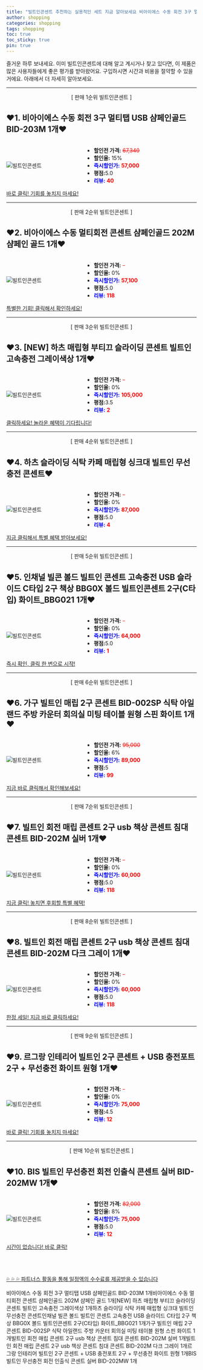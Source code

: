 ```yaml
---
title: "빌트인콘센트 추천하는 실용적인 세트 지금 알아보세요 비아이에스 수동 회전 3구 멀티탭"
author: shopping
categories: shopping
tags: shopping
toc: true
toc_sticky: true
pin: true
---
```

즐거운 하루 보내세요. 이미 빌트인콘센트에 대해 알고 계시거나 찾고 있다면, 이 제품은 많은 사용자들에게 좋은 평가를 받아왔어요. 구입하시면 시간과 비용을 절약할 수 있을 거에요. 아래에서 더 자세히 알아보세요.

---
<p class="toplist" style="margin: 0 auto; display: block; width: fit-content;">[ 판매 1순위 빌트인콘센트 ]</p>

<h2><strong>❤️1. 비아이에스 수동 회전 3구 멀티탭 USB 샴페인골드 BID-203M 1개❤️</strong></h2>

<div style="display: flex; align-items: center;">
    <div style="flex: 0.4;">
        <img src="https://thumbnail8.coupangcdn.com/thumbnails/remote/230x230ex/image/retail/images/2020/08/28/19/6/c72dbdf1-63dd-4a16-b658-c9375d1626d5.jpg" alt="빌트인콘센트" style="max-width: 100%;">
    </div>
    <div style="flex: 0.6; margin-left: 10px;">
        <ul>
            <li><strong>할인전 가격:</strong> <del style="color: red;">67,340</del></li>
            <li><strong>할인율:</strong> 15%</li>
            <li><span style='color:blue'><strong>즉시할인가:</strong></span> <span style='color:red'><strong>57,000</strong></span></li>
            <li><strong>평점:</strong>5.0</li>
            <li><span style='color:blue'><strong>리뷰:</strong></span> <span style='color:red'><strong>40</strong></span></li>
        </ul>
    </div>
</div>
<div class="center">
    <a href="https://selin100587001.github.io?lptag=AF9450613&subid=githubio&pageKey=2058307456&traceid=V0-153&itemId=3498387933&vendorItemId=71484584458" class="myButton">
        바로 클릭! 기회를 놓치지 마세요!
    </a>
</div>


---
<p class="toplist" style="margin: 0 auto; display: block; width: fit-content;">[ 판매 2순위 빌트인콘센트 ]</p>

<h2><strong>❤️2. 비아이에스 수동 멀티회전 콘센트 샴페인골드 202M 샴페인 골드 1개❤️</strong></h2>

<div style="display: flex; align-items: center;">
    <div style="flex: 0.4;">
        <img src="https://thumbnail9.coupangcdn.com/thumbnails/remote/230x230ex/image/vendor_inventory/2606/710a37a5bd05f3ac378724802d6ffbdfbb6753ce813d99740318d5228c48.png" alt="빌트인콘센트" style="max-width: 100%;">
    </div>
    <div style="flex: 0.6; margin-left: 10px;">
        <ul>
            <li><strong>할인전 가격:</strong> <del style="color: red;">-</del></li>
            <li><strong>할인율:</strong> 0%</li>
            <li><span style='color:blue'><strong>즉시할인가:</strong></span> <span style='color:red'><strong>57,100</strong></span></li>
            <li><strong>평점:</strong>5.0</li>
            <li><span style='color:blue'><strong>리뷰:</strong></span> <span style='color:red'><strong>118</strong></span></li>
        </ul>
    </div>
</div>
<div class="center">
    <a href="https://selin100587001.github.io?lptag=AF9450613&subid=githubio&pageKey=5709074776&traceid=V0-153&itemId=9513687131&vendorItemId=76798468945" class="myButton">
        특별한 기회! 클릭해서 확인하세요!
    </a>
</div>


---
<p class="toplist" style="margin: 0 auto; display: block; width: fit-content;">[ 판매 3순위 빌트인콘센트 ]</p>

<h2><strong>❤️3. [NEW] 하츠 매립형 부티끄 슬라이딩 콘센트 빌트인 고속충전 그레이색상 1개❤️</strong></h2>

<div style="display: flex; align-items: center;">
    <div style="flex: 0.4;">
        <img src="https://thumbnail6.coupangcdn.com/thumbnails/remote/230x230ex/image/vendor_inventory/70f5/86073e23a104fdf8f89a7305942320f2d89335821d91da857220d5f57eb3.jpg" alt="빌트인콘센트" style="max-width: 100%;">
    </div>
    <div style="flex: 0.6; margin-left: 10px;">
        <ul>
            <li><strong>할인전 가격:</strong> <del style="color: red;">-</del></li>
            <li><strong>할인율:</strong> 0%</li>
            <li><span style='color:blue'><strong>즉시할인가:</strong></span> <span style='color:red'><strong>105,000</strong></span></li>
            <li><strong>평점:</strong>3.5</li>
            <li><span style='color:blue'><strong>리뷰:</strong></span> <span style='color:red'><strong>2</strong></span></li>
        </ul>
    </div>
</div>
<div class="center">
    <a href="https://selin100587001.github.io?lptag=AF9450613&subid=githubio&pageKey=7844177203&traceid=V0-153&itemId=21362543578&vendorItemId=89114154998" class="myButton">
        클릭하세요! 놀라운 혜택이 기다립니다!
    </a>
</div>


---
<p class="toplist" style="margin: 0 auto; display: block; width: fit-content;">[ 판매 4순위 빌트인콘센트 ]</p>

<h2><strong>❤️4. 하츠 슬라이딩 식탁 카페 매립형 싱크대 빌트인 무선충전 콘센트❤️</strong></h2>

<div style="display: flex; align-items: center;">
    <div style="flex: 0.4;">
        <img src="https://thumbnail7.coupangcdn.com/thumbnails/remote/230x230ex/image/vendor_inventory/8d49/2ad547a2b45ad5218f99285300b578923b1176bb5f18a53519ff237441a4.jpeg" alt="빌트인콘센트" style="max-width: 100%;">
    </div>
    <div style="flex: 0.6; margin-left: 10px;">
        <ul>
            <li><strong>할인전 가격:</strong> <del style="color: red;">-</del></li>
            <li><strong>할인율:</strong> 0%</li>
            <li><span style='color:blue'><strong>즉시할인가:</strong></span> <span style='color:red'><strong>87,000</strong></span></li>
            <li><strong>평점:</strong>5.0</li>
            <li><span style='color:blue'><strong>리뷰:</strong></span> <span style='color:red'><strong>4</strong></span></li>
        </ul>
    </div>
</div>
<div class="center">
    <a href="https://selin100587001.github.io?lptag=AF9450613&subid=githubio&pageKey=7412565567&traceid=V0-153&itemId=19210078103&vendorItemId=86327197459" class="myButton">
        지금 클릭해서 특별 혜택 받아보세요!
    </a>
</div>


---
<p class="toplist" style="margin: 0 auto; display: block; width: fit-content;">[ 판매 5순위 빌트인콘센트 ]</p>

<h2><strong>❤️5. 인채널 빌콘 볼드 빌트인 콘센트 고속충전 USB 슬라이드 C타입 2구 책상 BBG0X 볼드 빌트인콘센트 2구(C타입) 화이트_BBG021 1개❤️</strong></h2>

<div style="display: flex; align-items: center;">
    <div style="flex: 0.4;">
        <img src="https://thumbnail10.coupangcdn.com/thumbnails/remote/230x230ex/image/vendor_inventory/7667/a36932fc7fde1eead708386743980639f75ec64567aa269548312c5b7181.jpg" alt="빌트인콘센트" style="max-width: 100%;">
    </div>
    <div style="flex: 0.6; margin-left: 10px;">
        <ul>
            <li><strong>할인전 가격:</strong> <del style="color: red;">-</del></li>
            <li><strong>할인율:</strong> 0%</li>
            <li><span style='color:blue'><strong>즉시할인가:</strong></span> <span style='color:red'><strong>64,000</strong></span></li>
            <li><strong>평점:</strong>5.0</li>
            <li><span style='color:blue'><strong>리뷰:</strong></span> <span style='color:red'><strong>1</strong></span></li>
        </ul>
    </div>
</div>
<div class="center">
    <a href="https://selin100587001.github.io?lptag=AF9450613&subid=githubio&pageKey=6559579621&traceid=V0-153&itemId=14678411566&vendorItemId=81919407405" class="myButton">
        즉시 확인, 클릭 한 번으로 시작!
    </a>
</div>


---
<p class="toplist" style="margin: 0 auto; display: block; width: fit-content;">[ 판매 6순위 빌트인콘센트 ]</p>

<h2><strong>❤️6. 가구 빌트인 매립 2구 콘센트 BID-002SP 식탁 아일랜드 주방 카운터 회의실 미팅 테이블 원형 스핀 화이트 1개❤️</strong></h2>

<div style="display: flex; align-items: center;">
    <div style="flex: 0.4;">
        <img src="https://thumbnail6.coupangcdn.com/thumbnails/remote/230x230ex/image/vendor_inventory/6ba0/4fa21492842b6641965fa34cbe8550e0512fd3b2f4d20e5d83ccbb76172a.jpg" alt="빌트인콘센트" style="max-width: 100%;">
    </div>
    <div style="flex: 0.6; margin-left: 10px;">
        <ul>
            <li><strong>할인전 가격:</strong> <del style="color: red;">95,000</del></li>
            <li><strong>할인율:</strong> 6%</li>
            <li><span style='color:blue'><strong>즉시할인가:</strong></span> <span style='color:red'><strong>89,000</strong></span></li>
            <li><strong>평점:</strong>5</li>
            <li><span style='color:blue'><strong>리뷰:</strong></span> <span style='color:red'><strong>99</strong></span></li>
        </ul>
    </div>
</div>
<div class="center">
    <a href="https://selin100587001.github.io?lptag=AF9450613&subid=githubio&pageKey=8137160779&traceid=V0-153&itemId=23116079349&vendorItemId=90149279518" class="myButton">
        지금 바로 클릭해서 확인해보세요!
    </a>
</div>


---
<p class="toplist" style="margin: 0 auto; display: block; width: fit-content;">[ 판매 7순위 빌트인콘센트 ]</p>

<h2><strong>❤️7. 빌트인 회전 매립 콘센트 2구 usb 책상 콘센트 침대 콘센트 BID-202M 실버 1개❤️</strong></h2>

<div style="display: flex; align-items: center;">
    <div style="flex: 0.4;">
        <img src="https://thumbnail6.coupangcdn.com/thumbnails/remote/230x230ex/image/vendor_inventory/d9ab/753033fc91ac3c3f5bf685611ae7fcea110aaadaeb3cd6955d8804c0348b.png" alt="빌트인콘센트" style="max-width: 100%;">
    </div>
    <div style="flex: 0.6; margin-left: 10px;">
        <ul>
            <li><strong>할인전 가격:</strong> <del style="color: red;">-</del></li>
            <li><strong>할인율:</strong> 0%</li>
            <li><span style='color:blue'><strong>즉시할인가:</strong></span> <span style='color:red'><strong>60,000</strong></span></li>
            <li><strong>평점:</strong>5.0</li>
            <li><span style='color:blue'><strong>리뷰:</strong></span> <span style='color:red'><strong>118</strong></span></li>
        </ul>
    </div>
</div>
<div class="center">
    <a href="https://selin100587001.github.io?lptag=AF9450613&subid=githubio&pageKey=5709074776&traceid=V0-153&itemId=9513687139&vendorItemId=76798468976" class="myButton">
        지금 클릭! 놓치면 후회할 특별 혜택!
    </a>
</div>


---
<p class="toplist" style="margin: 0 auto; display: block; width: fit-content;">[ 판매 8순위 빌트인콘센트 ]</p>

<h2><strong>❤️8. 빌트인 회전 매립 콘센트 2구 usb 책상 콘센트 침대 콘센트 BID-202M 다크 그레이 1개❤️</strong></h2>

<div style="display: flex; align-items: center;">
    <div style="flex: 0.4;">
        <img src="https://thumbnail7.coupangcdn.com/thumbnails/remote/230x230ex/image/vendor_inventory/e9d6/7eaa41a678401de60e5f9e8095fd6b261394c4ef5f0541a687c435d64985.png" alt="빌트인콘센트" style="max-width: 100%;">
    </div>
    <div style="flex: 0.6; margin-left: 10px;">
        <ul>
            <li><strong>할인전 가격:</strong> <del style="color: red;">-</del></li>
            <li><strong>할인율:</strong> 0%</li>
            <li><span style='color:blue'><strong>즉시할인가:</strong></span> <span style='color:red'><strong>60,000</strong></span></li>
            <li><strong>평점:</strong>5.0</li>
            <li><span style='color:blue'><strong>리뷰:</strong></span> <span style='color:red'><strong>118</strong></span></li>
        </ul>
    </div>
</div>
<div class="center">
    <a href="https://selin100587001.github.io?lptag=AF9450613&subid=githubio&pageKey=5709074776&traceid=V0-153&itemId=9513687152&vendorItemId=76798469009" class="myButton">
        한정 세일! 지금 바로 클릭하세요!
    </a>
</div>


---
<p class="toplist" style="margin: 0 auto; display: block; width: fit-content;">[ 판매 9순위 빌트인콘센트 ]</p>

<h2><strong>❤️9. 르그랑 인테리어 빌트인 2구 콘센트 + USB 충전포트 2구 + 무선충전 화이트 원형 1개❤️</strong></h2>

<div style="display: flex; align-items: center;">
    <div style="flex: 0.4;">
        <img src="https://thumbnail7.coupangcdn.com/thumbnails/remote/230x230ex/image/vendor_inventory/a22e/1849403f3872c3f1bd07a5360d9f85008f7c1d26dc3e82f602ac9b8fd86e.jpg" alt="빌트인콘센트" style="max-width: 100%;">
    </div>
    <div style="flex: 0.6; margin-left: 10px;">
        <ul>
            <li><strong>할인전 가격:</strong> <del style="color: red;">-</del></li>
            <li><strong>할인율:</strong> 0%</li>
            <li><span style='color:blue'><strong>즉시할인가:</strong></span> <span style='color:red'><strong>75,000</strong></span></li>
            <li><strong>평점:</strong>4.5</li>
            <li><span style='color:blue'><strong>리뷰:</strong></span> <span style='color:red'><strong>12</strong></span></li>
        </ul>
    </div>
</div>
<div class="center">
    <a href="https://selin100587001.github.io?lptag=AF9450613&subid=githubio&pageKey=6320045531&traceid=V0-153&itemId=13167125938&vendorItemId=81256662232" class="myButton">
        바로 클릭! 기회를 놓치지 마세요!
    </a>
</div>


---
<p class="toplist" style="margin: 0 auto; display: block; width: fit-content;">[ 판매 10순위 빌트인콘센트 ]</p>

<h2><strong>❤️10. BIS 빌트인 무선충전 회전 인출식 콘센트 실버 BID-202MW 1개❤️</strong></h2>

<div style="display: flex; align-items: center;">
    <div style="flex: 0.4;">
        <img src="https://thumbnail6.coupangcdn.com/thumbnails/remote/230x230ex/image/vendor_inventory/a7a4/819fe42824a574617f1123633c625d1fc9198d7777113e0ebd673d7c75e9.png" alt="빌트인콘센트" style="max-width: 100%;">
    </div>
    <div style="flex: 0.6; margin-left: 10px;">
        <ul>
            <li><strong>할인전 가격:</strong> <del style="color: red;">82,000</del></li>
            <li><strong>할인율:</strong> 8%</li>
            <li><span style='color:blue'><strong>즉시할인가:</strong></span> <span style='color:red'><strong>75,000</strong></span></li>
            <li><strong>평점:</strong>5.0</li>
            <li><span style='color:blue'><strong>리뷰:</strong></span> <span style='color:red'><strong>12</strong></span></li>
        </ul>
    </div>
</div>
<div class="center">
    <a href="https://selin100587001.github.io?lptag=AF9450613&subid=githubio&pageKey=1716301512&traceid=V0-153&itemId=2921247095&vendorItemId=78440615007" class="myButton">
        시간이 없습니다! 바로 클릭!
    </a>
</div>

<br><br><br>[💦 💦 💦 파트너스 활동을 통해 일정액의 수수료를 제공받을 수 있습니다](https://link.coupang.com/a/bcpT2c)<br><br>비아이에스 수동 회전 3구 멀티탭 USB 샴페인골드 BID-203M 1개비아이에스 수동 멀티회전 콘센트 샴페인골드 202M 샴페인 골드 1개[NEW] 하츠 매립형 부티끄 슬라이딩 콘센트 빌트인 고속충전 그레이색상 1개하츠 슬라이딩 식탁 카페 매립형 싱크대 빌트인 무선충전 콘센트인채널 빌콘 볼드 빌트인 콘센트 고속충전 USB 슬라이드 C타입 2구 책상 BBG0X 볼드 빌트인콘센트 2구(C타입) 화이트_BBG021 1개가구 빌트인 매립 2구 콘센트 BID-002SP 식탁 아일랜드 주방 카운터 회의실 미팅 테이블 원형 스핀 화이트 1개빌트인 회전 매립 콘센트 2구 usb 책상 콘센트 침대 콘센트 BID-202M 실버 1개빌트인 회전 매립 콘센트 2구 usb 책상 콘센트 침대 콘센트 BID-202M 다크 그레이 1개르그랑 인테리어 빌트인 2구 콘센트 + USB 충전포트 2구 + 무선충전 화이트 원형 1개BIS 빌트인 무선충전 회전 인출식 콘센트 실버 BID-202MW 1개